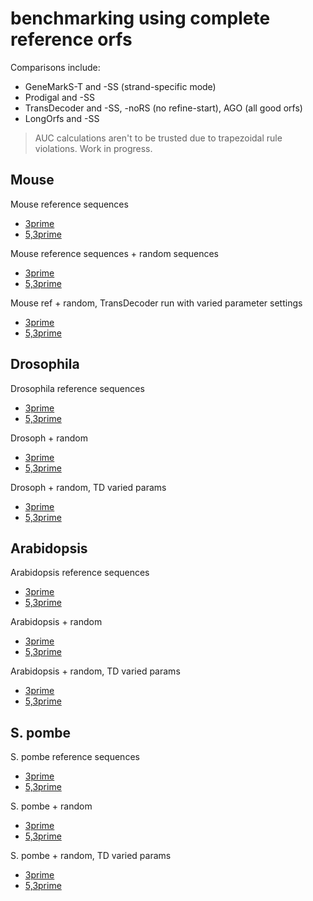 # benchmarking using complete reference orfs

Comparisons include:
*  GeneMarkS-T and -SS (strand-specific mode)
*  Prodigal and -SS 
*  TransDecoder and -SS, -noRS (no refine-start), AGO (all good orfs)
*  LongOrfs and -SS


>AUC calculations aren't to be trusted due to trapezoidal rule violations. Work in progress.

## Mouse

Mouse reference sequences

*  [3prime](m_musculus/analysis_dir/accuracy_summary.pdf)
*  [5,3prime](m_musculus/analysis_dir/accuracy_summary.strict.pdf)

Mouse reference sequences + random sequences

*  [3prime](m_musculus/analysis_dir_wRand/accuracy_summary.pdf)
*  [5,3prime](m_musculus/analysis_dir_wRand/accuracy_summary.strict.pdf)


Mouse ref + random, TransDecoder run with varied parameter settings

*  [3prime](m_musculus/analysis_dir_wRand_TDvar/accuracy_summary.pdf)
*  [5,3prime](m_musculus/analysis_dir_wRand_TDvar/accuracy_summary.strict.pdf)

## Drosophila

Drosophila reference sequences

*  [3prime](d_melanogaster/analysis_dir/accuracy_summary.pdf)
*  [5,3prime](d_melanogaster/analysis_dir/accuracy_summary.strict.pdf)

Drosoph + random

*  [3prime](d_melanogaster/analysis_dir_wRand/accuracy_summary.pdf)
*  [5,3prime](d_melanogaster/analysis_dir_wRand/accuracy_summary.strict.pdf)

Drosoph + random, TD varied params

*  [3prime](d_melanogaster/analysis_dir_wRand_TDvar/accuracy_summary.pdf)
*  [5,3prime](d_melanogaster/analysis_dir_wRand_TDvar/accuracy_summary.strict.pdf)


## Arabidopsis


Arabidopsis reference sequences

*  [3prime](a_thaliana/analysis_dir/accuracy_summary.pdf)
*  [5,3prime](a_thaliana/analysis_dir/accuracy_summary.strict.pdf)

Arabidopsis + random

*  [3prime](a_thaliana/analysis_dir_wRand/accuracy_summary.pdf)
*  [5,3prime](a_thaliana/analysis_dir_wRand/accuracy_summary.strict.pdf)

Arabidopsis + random, TD varied params

*  [3prime](a_thaliana/analysis_dir_wRand_TDvar/accuracy_summary.pdf)
*  [5,3prime](a_thaliana/analysis_dir_wRand_TDvar/accuracy_summary.strict.pdf)


## S. pombe

S. pombe reference sequences

*  [3prime](s_pombe/analysis_dir/accuracy_summary.pdf)
*  [5,3prime](s_pombe/analysis_dir/accuracy_summary.strict.pdf)

S. pombe + random

*  [3prime](s_pombe/analysis_dir_wRand/accuracy_summary.pdf)
*  [5,3prime](s_pombe/analysis_dir_wRand/accuracy_summary.strict.pdf)

S. pombe + random, TD varied params

*  [3prime](s_pombe/analysis_dir_wRand_TDvar/accuracy_summary.pdf)
*  [5,3prime](s_pombe/analysis_dir_wRand_TDvar/accuracy_summary.strict.pdf)

